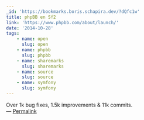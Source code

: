 ```yaml
---
_id: 'https://bookmarks.boris.schapira.dev/?dQfc1w'
title: phpBB en Sf2
link: 'https://www.phpbb.com/about/launch/'
date: '2014-10-28'
tags:
    - name: open
      slug: open
    - name: phpbb
      slug: phpbb
    - name: sharemarks
      slug: sharemarks
    - name: source
      slug: source
    - name: symfony
      slug: symfony
---
```


Over 1k bug fixes, 1.5k improvements &amp; 11k commits. <br>&#8212;
<a href="https://bookmarks.boris.schapira.dev/?dQfc1w" title="Permalink">Permalink</a>
